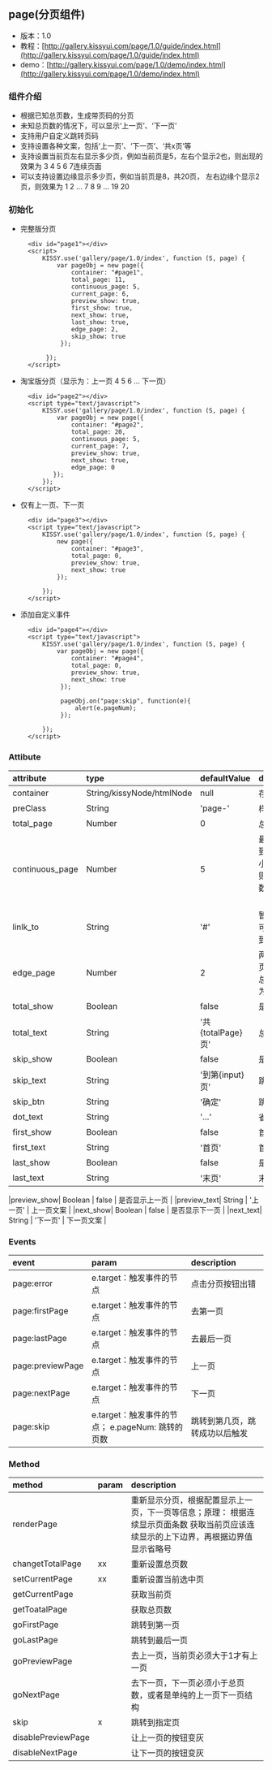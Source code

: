 ## page(分页组件)

* 版本：1.0
* 教程：[http://gallery.kissyui.com/page/1.0/guide/index.html](http://gallery.kissyui.com/page/1.0/guide/index.html)
* demo：[http://gallery.kissyui.com/page/1.0/demo/index.html](http://gallery.kissyui.com/page/1.0/demo/index.html)

### 组件介绍
* 根据已知总页数，生成带页码的分页
* 未知总页数的情况下，可以显示‘上一页’、‘下一页’
* 支持用户自定义跳转页码
* 支持设置各种文案，包括‘上一页’、‘下一页’、‘共x页’等
* 支持设置当前页左右显示多少页，例如当前页是5，左右个显示2也，则出现的效果为 3 4 5 6 7连续页面
* 可以支持设置边缘显示多少页，例如当前页是8，共20页， 左右边缘个显示2页，则效果为 1 2 ... 7 8 9 ... 19 20


### 初始化
* 完整版分页

		<div id="page1"></div>
		<script>
	        KISSY.use('gallery/page/1.0/index', function (S, page) {
	            var pageObj = new page({
	            	container: "#page1",
	            	total_page: 11,
	            	continuous_page: 5,
	            	current_page: 6,
	            	preview_show: true,
	            	first_show: true,
	            	next_show: true,
	            	last_show: true,
	            	edge_page: 2,
	            	skip_show: true
	             });
	               
	         });
		</script>

* 淘宝版分页（显示为：上一页 4 5 6 ... 下一页）

	 	<div id="page2"></div>
	 	<script type="text/javascript">
		    KISSY.use('gallery/page/1.0/index', function (S, page) {
		        var pageObj = new page({
	           	    container: "#page2",
	           	    total_page: 20,
	           	    continuous_page: 5,
	           	    current_page: 7,
	           	    preview_show: true,    
	           	    next_show: true,      
	           	    edge_page: 0
	           });
			});
		</script>

* 仅有上一页、下一页

	 	<div id="page3"></div>
	 	<script type="text/javascript">
	 		KISSY.use('gallery/page/1.0/index', function (S, page) {
	 			new page({
	 				container: "#page3",
	 				total_page: 0,
	 				preview_show: true,
	 				next_show: true
	 		    });
		
			});
		</script>
	
* 添加自定义事件

	 	<div id="page4"></div>
	 	<script type="text/javascript">
	 		KISSY.use('gallery/page/1.0/index', function (S, page) {
	 		    var pageObj = new page({
	 		        container: "#page4",
	 		        total_page: 0,
	 		        preview_show: true,
	 		        next_show: true
	 		     });
			
	             pageObj.on("page:skip", function(e){
	                 alert(e.pageNum);
	             });
			
			});
	    </script>
		

### Attibute

|attribute|type|defaultValue|description|
|:---------------|:--------|:----|:----------|
|container| String/kissyNode/htmlNode | null | 存放分页的容器 |
|preClass| String | 'page-' | 样式前缀 |
|total_page | Number | 0 | 总页数 |
|continuous_page| Number | 5 | 最多可以连续看到的页数，如果小于边缘页数，则设置为边缘页数（edge_page） |
|linlk_to| String | '#' | 暂时无用，以后可能会有场景用到 |
|edge_page| Number | 2 | 两边可以看到的页数，如果大于总页数，则设置为总页数 |
|total_show| Boolean | false | 是否显示总页数 |
|total_text| String | '共{totalPage}页' | 总页数文案 |
|skip_show| Boolean | false | 是否支持跳转 |
|skip_text| String | '到第{input}页' | 跳转文案 |
|skip_btn| String | '确定' | 跳转按钮文案 |
|dot_text| String | '...' | 省略文案 |
|first_show| Boolean | false | 首页是否显示 |
|first_text| String | '首页' | 首页文案 |
|last_show| Boolean | false | 是否显示末页|
|last_text| String| '末页' | 末页文案 |

|preview_show| Boolean |  false | 是否显示上一页 |
|preview_text| String | '上一页' | 上一页文案 |
|next_show| Boolean | false | 是否显示下一页 |
|next_text| String | '下一页' | 下一页文案 |


### Events

|event|param|description|
|:----|:----|:----------|
|page:error| e.target：触发事件的节点 | 点击分页按钮出错 |
|page:firstPage| e.target：触发事件的节点 | 去第一页 |
|page:lastPage| e.target：触发事件的节点 | 去最后一页 |
|page:previewPage| e.target：触发事件的节点| 上一页 |
|page:nextPage| e.target：触发事件的节点| 下一页 |
|page:skip|e.target：触发事件的节点； e.pageNum: 跳转的页数| 跳转到第几页，跳转成功以后触发 |


### Method

|method|param|description|
|:-----|:----|:----------|
|renderPage|  | 重新显示分页，根据配置显示上一页，下一页等信息；原理： 根据连续显示页面条数 获取当前页应该连续显示的上下边界，再根据边界值显示省略号  |
|changetTotalPage| xx | 重新设置总页数 |
|setCurrentPage| xx | 重新设置当前选中页 |
|getCurrentPage|  | 获取当前页 |
|getToatalPage| |获取总页数 |
|goFirstPage| | 跳转到第一页|
|goLastPage| |跳转到最后一页 |
|goPreviewPage| |去上一页，当前页必须大于1才有上一页 |
|goNextPage| |去下一页，下一页必须小于总页数，或者是单纯的上一页下一页结构|
|skip| x |跳转到指定页 |
|disablePreviewPage|  | 让上一页的按钮变灰 |
|disableNextPage|  | 让下一页的按钮变灰 | 




         
         
       




